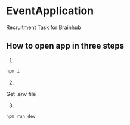 # EventApplication
Recruitment Task for Brainhub

## How to open app in three steps

1. 
```bash
npm i 
```
2. 
Get .env file

3. 
```bash
npm run dev
```